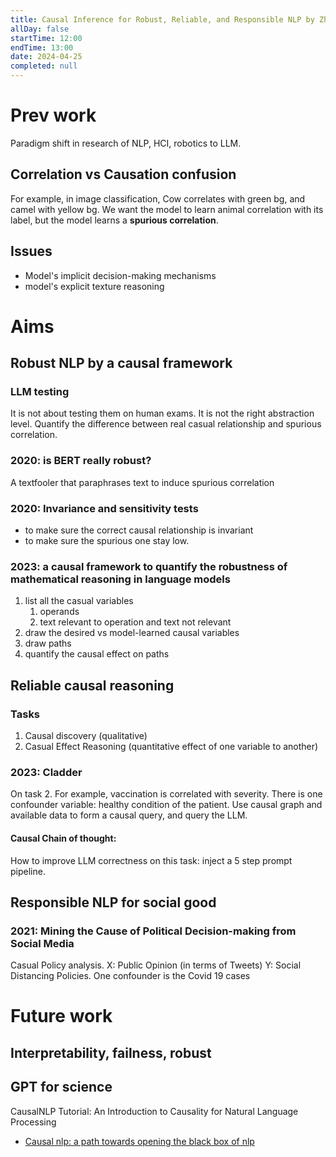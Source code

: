 ```yaml
---
title: Causal Inference for Robust, Reliable, and Responsible NLP by Zhijing Jin
allDay: false
startTime: 12:00
endTime: 13:00
date: 2024-04-25
completed: null
---
```

# Prev work
Paradigm shift in research of NLP, HCI, robotics to LLM. 

## Correlation vs Causation confusion
For example, in image classification, Cow correlates with green bg, and camel with yellow bg. We want the model to learn animal correlation with its label, but the model learns a **spurious correlation**. 
## Issues
- Model's implicit decision-making mechanisms
- model's explicit texture reasoning
# Aims 
## Robust NLP by a causal framework
### LLM testing
It is not about testing them on human exams. It is not the right abstraction level. 
Quantify the difference between real casual relationship and spurious correlation. 

### 2020: is BERT really robust?
A textfooler that paraphrases text to induce spurious correlation

### 2020: Invariance and sensitivity tests
- to make sure the correct causal relationship is invariant 
- to make sure the spurious one stay low. 
### 2023: a causal framework to quantify the robustness of mathematical reasoning in language models
1. list all the casual variables
	1. operands
	2. text relevant to operation and text not relevant
2. draw the desired vs model-learned causal variables
3. draw paths 
4. quantify the causal effect on paths 
## Reliable causal reasoning 
### Tasks 
1. Causal discovery (qualitative)
2. Casual Effect Reasoning (quantitative effect of one variable to another)
### 2023: Cladder 
On task 2. For example, vaccination is correlated with severity. There is one confounder variable: healthy condition of the patient.
Use causal graph and available data to form a causal query, and query the LLM. 
#### Causal Chain of thought: 
How to improve LLM correctness on this task: inject a 5 step prompt pipeline.
## Responsible NLP for social good 
### 2021: Mining the Cause of Political Decision-making from Social Media

Casual Policy analysis. 
X: Public Opinion (in terms of Tweets) 
Y: Social Distancing Policies. 
One confounder is the Covid 19 cases 

# Future work
## Interpretability, failness, robust
## GPT for science 

CausalNLP Tutorial: An Introduction to Causality for Natural Language Processing
- [Causal nlp: a path towards opening the black box of nlp](youtube.com/watch?v=Auls8ap0oA0)


